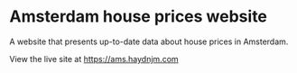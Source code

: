 # Amsterdam house prices website

A website that presents up-to-date data about house prices in Amsterdam.

View the live site at https://ams.haydnjm.com
